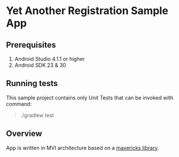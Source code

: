 # Yet Another Registration Sample App

## Prerequisites

1. Android Studio 4.1.1 or higher
1. Android SDK 23 & 30

## Running tests

This sample project contains only Unit Tests that can be invoked with command:
 >./gradlew test


## Overview
App is written in MVI architecture based on a [mavericks library](https://github.com/airbnb/mavericks).
